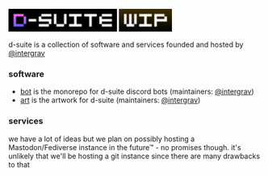 <img alt="d-suite" src="https://raw.githubusercontent.com/d-suite/art/main/suite_long@vector.svg" style="height:45px; width: auto;"> <img alt="wip" src="https://raw.githubusercontent.com/d-suite/art/main/wip.svg" style="height:45px; width: auto;">

d-suite is a collection of software and services founded and hosted by [@intergrav](https://github.com/intergrav)

### software

- [bot](https://github.com/d-suite/bot) is the monorepo for d-suite discord bots (maintainers: [@intergrav](https://github.com/intergrav))
- [art](https://github.com/d-suite/art) is the artwork for d-suite (maintainers: [@intergrav](https://github.com/intergrav))

### services

we have a lot of ideas but we plan on possibly hosting a Mastodon/Fediverse instance in the future™ - no promises though. it's unlikely that we'll be hosting a git instance since there are many drawbacks to that
